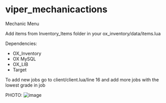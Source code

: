 # viper_mechanicactions
Mechanic Menu


Add items from Inventory_Items folder in your ox_inventory/data/items.lua

Dependencies:
- OX_Inventory
- OX MySQL
- OX_LIB
- Target

To add new jobs go to client/client.lua/line 16 and add more jobs with the lowest grade in job

PHOTO:
![image](https://github.com/V1perino/viper_mechanicactions/assets/93407500/79064ca8-1668-44d0-8062-481ecc5546df)
